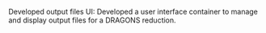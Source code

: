 Developed output files UI: Developed a user interface container to manage and display output files for a DRAGONS reduction.